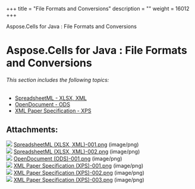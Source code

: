 +++
title = "File Formats and Conversions" 
description = "" 
weight = 16012 
+++

Aspose.Cells for Java : File Formats and Conversions  

# Aspose.Cells for Java : File Formats and Conversions


###### This section includes the following topics:  

*   [SpreadsheetML - XLSX, XML](https://docs2.aspose.com/cells/java/gettingstarted/productintroduction/asposecellsfeatures/fileformatsandconversions/spreadsheetml+-+xlsx+xml)
*   [OpenDocument - ODS](https://docs2.aspose.com/cells/java/gettingstarted/productintroduction/asposecellsfeatures/fileformatsandconversions/opendocument+-+ods)
*   [XML Paper Specification - XPS](https://docs2.aspose.com/cells/java/gettingstarted/productintroduction/asposecellsfeatures/fileformatsandconversions/xml+paper+specification+-+xps)

## Attachments:

![](https://docs2.aspose.com/cells/java/images/icons/bullet_blue.gif) [SpreadsheetML (XLSX, XML)-001.png](https://docs2.aspose.com/cells/java/attachments/5276500/5473372.png) (image/png)  
![](https://docs2.aspose.com/cells/java/images/icons/bullet_blue.gif) [SpreadsheetML (XLSX, XML)-002.png](https://docs2.aspose.com/cells/java/attachments/5276500/5473365.png) (image/png)  
![](https://docs2.aspose.com/cells/java/images/icons/bullet_blue.gif) [OpenDocument (ODS)-001.png](https://docs2.aspose.com/cells/java/attachments/5276500/5473367.png) (image/png)  
![](https://docs2.aspose.com/cells/java/images/icons/bullet_blue.gif) [XML Paper Specification (XPS)-001.png](https://docs2.aspose.com/cells/java/attachments/5276500/5473363.png) (image/png)  
![](https://docs2.aspose.com/cells/java/images/icons/bullet_blue.gif) [XML Paper Specification (XPS)-002.png](https://docs2.aspose.com/cells/java/attachments/5276500/5473364.png) (image/png)  
![](https://docs2.aspose.com/cells/java/images/icons/bullet_blue.gif) [XML Paper Specification (XPS)-003.png](https://docs2.aspose.com/cells/java/attachments/5276500/5473358.png) (image/png)  

